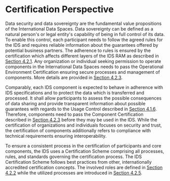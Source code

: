 # Certification Perspective

Data security and data sovereignty are the fundamental value propositions of the International Data Spaces. Data sovereignty can be defined as a natural person's or legal entity's capability of being in full control of its data. To enable this control, each participant needs to follow the agreed rules for the IDS and requires reliable information about the guarantees offered by potential business partners. The adherence to rules is ensured by the certification which affects different layers of the IDS RAM as described in [Section 4.2.1](./4_2_1_Certification_Aspects_Addressed_by_Different_Layers_of_IDS-RAM.md).
Any organization or individual seeking permission to operate components in the International Data Spaces needs to pass the Operational Environment Certification ensuring secure processes and management of components. More details are provided in [Section 4.2.3](./4_2_3_Operational_Environment_Certification.md).

Comparably, each IDS component is expected to behave in adherence with IDS specifications and to protect the data which is transferred and processed. It shall allow participants to assess the possible consequences of data sharing and provide transparent information about possible guarantees with regards to the Usage Control described in [Section 4.1.6](../4_1_Security_Perspective/4_1_6_Usage_Control.md). Therefore, components need to pass the Component Certification described in [Section 4.2.3](./4_2_3_Operational_Environment_Certification.md) before they may be used in the IDS.
While the certification of organizations and individuals focuses on security and trust, the certification of components additionally refers to compliance with technical requirements ensuring interoperability.

To ensure a consistent process in the certification of participants and core components, the IDS uses a Certification Scheme comprising all processes, rules, and standards governing the certification process. The IDS Certification Scheme follows best practices from other, internationally accredited certification concepts. The involved roles are defined in [Section 4.2.2](./4_2_2_Roles.md) while the utilized processes are introduced in [Section 4.2.5](./4_2_5_Processes.md).
